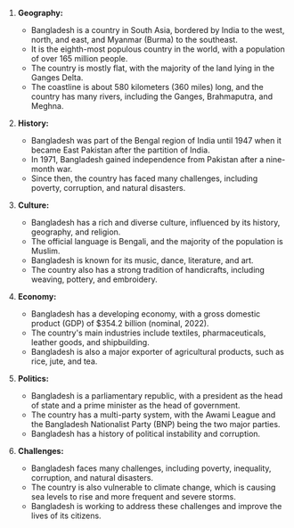 1. **Geography:**
   - Bangladesh is a country in South Asia, bordered by India to the west, north, and east, and Myanmar (Burma) to the southeast.
   - It is the eighth-most populous country in the world, with a population of over 165 million people.
   - The country is mostly flat, with the majority of the land lying in the Ganges Delta.
   - The coastline is about 580 kilometers (360 miles) long, and the country has many rivers, including the Ganges, Brahmaputra, and Meghna.

2. **History:**
   - Bangladesh was part of the Bengal region of India until 1947 when it became East Pakistan after the partition of India.
   - In 1971, Bangladesh gained independence from Pakistan after a nine-month war.
   - Since then, the country has faced many challenges, including poverty, corruption, and natural disasters.

3. **Culture:**
   - Bangladesh has a rich and diverse culture, influenced by its history, geography, and religion.
   - The official language is Bengali, and the majority of the population is Muslim.
   - Bangladesh is known for its music, dance, literature, and art.
   - The country also has a strong tradition of handicrafts, including weaving, pottery, and embroidery.

4. **Economy:**
   - Bangladesh has a developing economy, with a gross domestic product (GDP) of $354.2 billion (nominal, 2022).
   - The country's main industries include textiles, pharmaceuticals, leather goods, and shipbuilding.
   - Bangladesh is also a major exporter of agricultural products, such as rice, jute, and tea.

5. **Politics:**
   - Bangladesh is a parliamentary republic, with a president as the head of state and a prime minister as the head of government.
   - The country has a multi-party system, with the Awami League and the Bangladesh Nationalist Party (BNP) being the two major parties.
   - Bangladesh has a history of political instability and corruption.

6. **Challenges:**
   - Bangladesh faces many challenges, including poverty, inequality, corruption, and natural disasters.
   - The country is also vulnerable to climate change, which is causing sea levels to rise and more frequent and severe storms.
   - Bangladesh is working to address these challenges and improve the lives of its citizens.